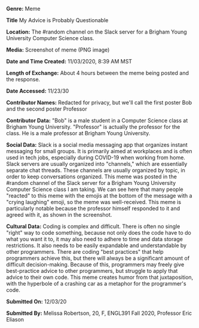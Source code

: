 **Genre:** Meme

**Title** My Advice is Probably Questionable

**Location:** The #random channel on the Slack server for a Brigham Young University Computer Science class.

**Media:** Screenshot of meme (PNG image)

**Date and Time Created:** 11/03/2020, 8:39 AM MST

**Length of Exchange:** About 4 hours between the meme being posted and the response.

**Date Accessed:** 11/23/30

**Contributor Names:** Redacted for privacy, but we'll call the first poster Bob and the second poster Professor

**Contributor Data:** "Bob" is a male student in a Computer Science class at Brigham Young University. "Professor" is actually
the professor for the class. He is a male professor at Brigham Young University.

**Social Data:** Slack is a social media messaging app that organizes instant messaging for small groups. It is primarily aimed at workplaces and is often used in tech jobs, especially during COVID-19 when working from home. Slack servers are usually organized into "channels," which are essentially separate chat threads. These channels are usually organized by topic, in order to keep conversations organized. This meme was posted in the #random channel of the Slack server for a Brigham Young University Computer Science class I am taking. We can see here that many people "reacted" to this meme with the emojis at the bottom of the message with a "crying laughing" emoji, so the meme was well-received. This meme is particularly notable because the professor himself responded to it and agreed with it, as shown in the screenshot. 

**Cultural Data:** Coding is complex and difficult. There is often no single "right" way to code something, because not only does the code have to do what you want it to, it may also need to adhere to time and data storage restrictions. It also needs to be easily expandable and understandable by other programmers. There are coding "best practices" that help programmers achieve this, but there will always be a significant amount of difficult decision-making. Because of this, programmers may freely give best-practice advice to other programmers, but struggle to apply that advice to their own code. This meme creates humor from that juxtaposition, with the hyperbole of a crashing car as a metaphor for the programmer's code.

**Submitted On:** 12/03/20

**Submitted By:** Melissa Robertson, 20, F, ENGL391 Fall 2020, Professor Eric Eliason